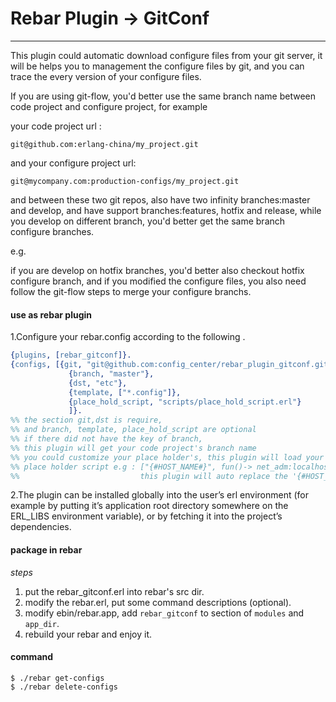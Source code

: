 # Rebar Plugin -> GitConf
---
This plugin could automatic download configure files from your git server, it will be helps you to management the configure files by git, and you can trace the every version of your configure files.

If you are using git-flow, you'd better use the same branch name between code project and configure project, for example

your code project url :

```
git@github.com:erlang-china/my_project.git
```

and your configure project url:

```
git@mycompany.com:production-configs/my_project.git
```

and between these two git repos, also have two infinity branches:master and develop, and have support branches:features, hotfix and release, while you develop on different branch, you'd better get the same branch configure branches.

e.g.

if you are develop on hotfix branches, you'd better also checkout hotfix configure branch, and if you modified the configure files, you also need follow the git-flow steps to merge your configure branchs.


#### use as rebar plugin

1.Configure your rebar.config according to the following .

```erlang
{plugins, [rebar_gitconf]}.
{configs, [{git, "git@github.com:config_center/rebar_plugin_gitconf.git"}, 
             {branch, "master"},
             {dst, "etc"},
             {template, ["*.config"]},
             {place_hold_script, "scripts/place_hold_script.erl"}
             ]}.
%% the section git,dst is require,
%% and branch, template, place_hold_script are optional
%% if there did not have the key of branch, 
%% this plugin will get your code project's branch name
%% you could customize your place holder's, this plugin will load your script to replace it
%% place holder script e.g : ["{#HOST_NAME#}", fun()-> net_adm:localhost() end]
%%                           this plugin will auto replace the '{#HOST_NAME#}' into your real host name
```

2.The plugin can be installed globally into the user’s erl environment (for example by putting it’s application root directory somewhere on the ERL_LIBS environment variable), or by fetching it into the project’s dependencies.

#### package in rebar

*steps*

1.  put the rebar_gitconf.erl into rebar's src dir.
2.  modify the rebar.erl, put some command descriptions (optional).
3.  modify ebin/rebar.app, add `rebar_gitconf` to section of `modules` and `app_dir`.
4.  rebuild your rebar and enjoy it.


#### command

```
$ ./rebar get-configs
$ ./rebar delete-configs
```
